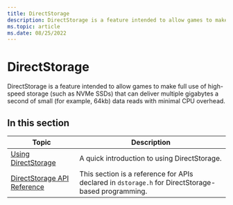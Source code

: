 ```yaml
---
title: DirectStorage
description: DirectStorage is a feature intended to allow games to make full use of high-speed storage (such as NVMe SSDs) that can deliver multiple gigabytes a second of small (for example, 64kb) data reads with minimal CPU overhead.
ms.topic: article
ms.date: 08/25/2022
---
```


# DirectStorage

DirectStorage is a feature intended to allow games to make full use of high-speed storage (such as NVMe SSDs) that can deliver multiple gigabytes a second of small (for example, 64kb) data reads with minimal CPU overhead.

## In this section

| Topic | Description |
|-|-|
| [Using DirectStorage](using-dstorage.md) | A quick introduction to using DirectStorage. |
| [DirectStorage API Reference](dstorage-api-reference.md) | This section is a reference for APIs declared in `dstorage.h` for DirectStorage-based programming. |
